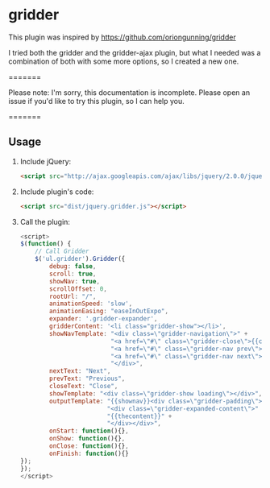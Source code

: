 # gridder

This plugin was inspired by https://github.com/oriongunning/gridder

I tried both the gridder and the gridder-ajax plugin, but what I needed was
a combination of both with some more options, so I created a new one.

=======

Please note: I'm sorry, this documentation is incomplete. Please open an issue
if you'd like to try this plugin, so I can help you.

=======

## Usage

1. Include jQuery:

	```html
	<script src="http://ajax.googleapis.com/ajax/libs/jquery/2.0.0/jquery.min.js"></script>
	```

2. Include plugin's code:

	```html
	<script src="dist/jquery.gridder.js"></script>
	```

3. Call the plugin:

    ```javascript
    <script>
    $(function() {
        // Call Gridder
        $('ul.gridder').Gridder({
            debug: false,
            scroll: true,
            showNav: true,
            scrollOffset: 0,
            rootUrl: "/",
            animationSpeed: 'slow',
            animationEasing: "easeInOutExpo",
            expander: '.gridder-expander',
            gridderContent: '<li class="gridder-show"></li>',
            showNavTemplate: "<div class=\"gridder-navigation\">" +
                             "<a href=\"#\" class=\"gridder-close\">{{closeText}}</a>" +
                             "<a href=\"#\" class=\"gridder-nav prev\">{{prevText}}</a>" +
                             "<a href=\"#\" class=\"gridder-nav next\">{{nextText}}</a>" +
                             "</div>",
            nextText: "Next",
            prevText: "Previous",
            closeText: "Close",
            showTemplate: "<div class=\"gridder-show loading\"></div>",
            outputTemplate: "{{shownav}}<div class=\"gridder-padding\">" +
                            "<div class=\"gridder-expanded-content\">" +
                            "{{thecontent}}" +
                            "</div></div>",
            onStart: function(){},
            onShow: function(){},
            onClose: function(){},
            onFinish: function(){}	
	});
    });
    </script>
    ```
